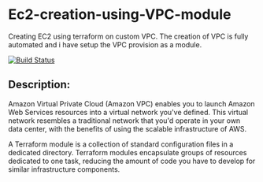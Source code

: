 # Ec2-creation-using-VPC-module
Creating EC2 using terraform on custom VPC. The creation of VPC is fully automated and i have setup the VPC provision as a module.

[![Build Status](https://travis-ci.org/joemccann/dillinger.svg?branch=master)]()

## Description:
Amazon Virtual Private Cloud (Amazon VPC) enables you to launch Amazon Web Services resources into a virtual network you've defined. This virtual network resembles a traditional network that you'd operate in your own data center, with the benefits of using the scalable infrastructure of AWS.

A Terraform module is a collection of standard configuration files in a dedicated directory. Terraform modules encapsulate groups of resources dedicated to one task, reducing the amount of code you have to develop for similar infrastructure components.
